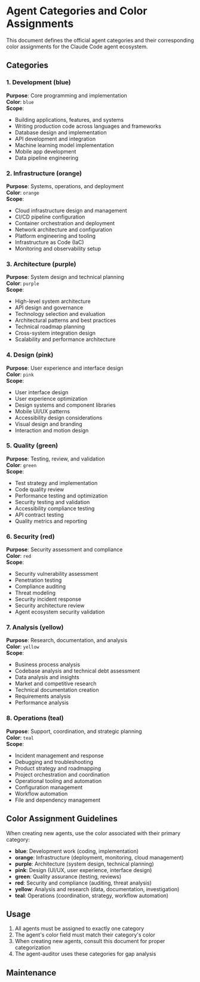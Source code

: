 # Agent Categories and Color Assignments

This document defines the official agent categories and their corresponding color assignments for the Claude Code agent ecosystem.

## Categories

### 1. **Development** (blue)
**Purpose**: Core programming and implementation  
**Color**: `blue`  
**Scope**: 
- Building applications, features, and systems
- Writing production code across languages and frameworks
- Database design and implementation
- API development and integration
- Machine learning model implementation
- Mobile app development
- Data pipeline engineering

### 2. **Infrastructure** (orange)
**Purpose**: Systems, operations, and deployment  
**Color**: `orange`  
**Scope**:
- Cloud infrastructure design and management
- CI/CD pipeline configuration
- Container orchestration and deployment
- Network architecture and configuration
- Platform engineering and tooling
- Infrastructure as Code (IaC)
- Monitoring and observability setup

### 3. **Architecture** (purple)
**Purpose**: System design and technical planning  
**Color**: `purple`  
**Scope**:
- High-level system architecture
- API design and governance
- Technology selection and evaluation
- Architectural patterns and best practices
- Technical roadmap planning
- Cross-system integration design
- Scalability and performance architecture

### 4. **Design** (pink)
**Purpose**: User experience and interface design  
**Color**: `pink`  
**Scope**:
- User interface design
- User experience optimization
- Design systems and component libraries
- Mobile UI/UX patterns
- Accessibility design considerations
- Visual design and branding
- Interaction and motion design

### 5. **Quality** (green)
**Purpose**: Testing, review, and validation  
**Color**: `green`  
**Scope**:
- Test strategy and implementation
- Code quality review
- Performance testing and optimization
- Security testing and validation
- Accessibility compliance testing
- API contract testing
- Quality metrics and reporting

### 6. **Security** (red)
**Purpose**: Security assessment and compliance  
**Color**: `red`  
**Scope**:
- Security vulnerability assessment
- Penetration testing
- Compliance auditing
- Threat modeling
- Security incident response
- Security architecture review
- Agent ecosystem security validation

### 7. **Analysis** (yellow)
**Purpose**: Research, documentation, and analysis  
**Color**: `yellow`  
**Scope**:
- Business process analysis
- Codebase analysis and technical debt assessment
- Data analysis and insights
- Market and competitive research
- Technical documentation creation
- Requirements analysis
- Performance analysis

### 8. **Operations** (teal)
**Purpose**: Support, coordination, and strategic planning  
**Color**: `teal`  
**Scope**:
- Incident management and response
- Debugging and troubleshooting
- Product strategy and roadmapping
- Project orchestration and coordination
- Operational tooling and automation
- Configuration management
- Workflow automation
- File and dependency management

## Color Assignment Guidelines

When creating new agents, use the color associated with their primary category:

- **blue**: Development work (coding, implementation)
- **orange**: Infrastructure (deployment, monitoring, cloud management)
- **purple**: Architecture (system design, technical planning)
- **pink**: Design (UI/UX, user experience, interface design)
- **green**: Quality assurance (testing, reviews)
- **red**: Security and compliance (auditing, threat analysis)
- **yellow**: Analysis and research (data, documentation, investigation)
- **teal**: Operations (coordination, strategy, workflow automation)

## Usage

1. All agents must be assigned to exactly one category
2. The agent's color field must match their category's color
3. When creating new agents, consult this document for proper categorization
4. The agent-auditor uses these categories for gap analysis

## Maintenance
